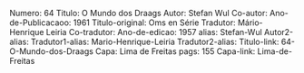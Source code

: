 Numero: 64
Titulo: O Mundo dos Draags
Autor: Stefan Wul
Co-autor: 
Ano-de-Publicacaoo: 1961
Titulo-original: Oms en Série
Tradutor: Mário-Henrique Leiria
Co-tradutor: 
Ano-de-edicao: 1957
alias: Stefan-Wul
Autor2-alias: 
Tradutor1-alias: Mario-Henrique-Leiria
Tradutor2-alias: 
Titulo-link: 64-O-Mundo-dos-Draags
Capa: Lima de Freitas
pags: 155
Capa-link: Lima-de-Freitas